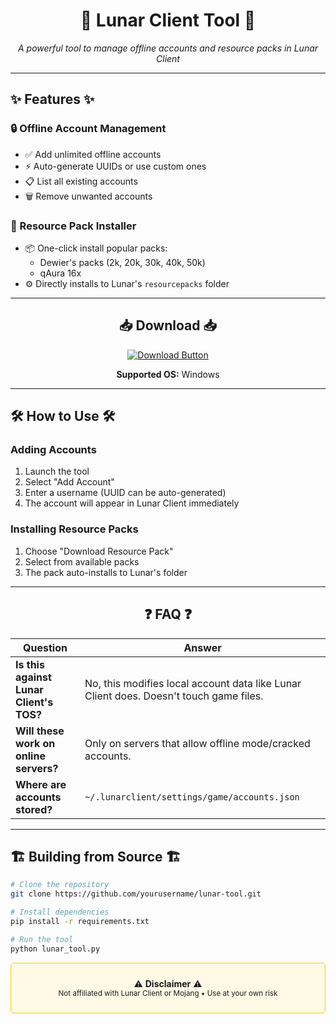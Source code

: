 <div align="center">

# 🚀 **Lunar Client Tool** 🚀

*A powerful tool to manage offline accounts and resource packs in Lunar Client*

</div>

---

## ✨ **Features** ✨

### **🔒 Offline Account Management**
- ✅ Add unlimited offline accounts  
- ⚡ Auto-generate UUIDs or use custom ones  
- 📋 List all existing accounts  
- 🗑️ Remove unwanted accounts  

### **🎨 Resource Pack Installer**
- 📦 One-click install popular packs:
  - Dewier's packs (2k, 20k, 30k, 40k, 50k)
  - qAura 16x
- ⚙️ Directly installs to Lunar's `resourcepacks` folder

---

<div align="center">

## **📥 Download** 📥

[![Download Button](https://img.shields.io/badge/Download-Latest_Release-blue?style=for-the-badge&logo=github)](https://github.com/yourusername/lunar-tool/releases)

**Supported OS:** Windows  

</div>

---

## **🛠️ How to Use** 🛠️

### **Adding Accounts**
1. Launch the tool
2. Select "Add Account"
3. Enter a username (UUID can be auto-generated)
4. The account will appear in Lunar Client immediately

### **Installing Resource Packs**
1. Choose "Download Resource Pack"
2. Select from available packs
3. The pack auto-installs to Lunar's folder

---

<div align="center">

## **❓ FAQ** ❓

</div>

| Question | Answer |
|----------|--------|
| **Is this against Lunar Client's TOS?** | No, this modifies local account data like Lunar Client does. Doesn't touch game files. |
| **Will these work on online servers?** | Only on servers that allow offline mode/cracked accounts. |
| **Where are accounts stored?** | `~/.lunarclient/settings/game/accounts.json` |

---

## **🏗️ Building from Source** 🏗️

```bash
# Clone the repository
git clone https://github.com/yourusername/lunar-tool.git

# Install dependencies
pip install -r requirements.txt

# Run the tool
python lunar_tool.py
```
<div align="center" style="border: 1px solid #ffcc00; padding: 10px; border-radius: 5px; background-color: #fff9e6">

⚠️ **Disclaimer** ⚠️  
<small>Not affiliated with Lunar Client or Mojang • Use at your own risk</small>

</div>
